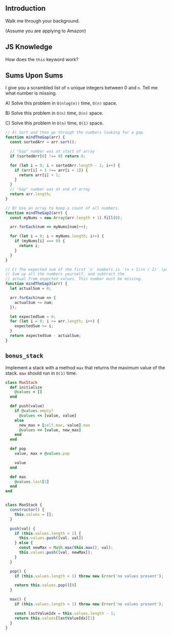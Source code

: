 ## Introduction

Walk me through your background.

(Assume you are applying to Amazon)

## JS Knowledge

How does the `this` keyword work?

## Sums Upon Sums

I give you a scrambled list of `n` unique integers between 0 and `n`. Tell me what number is missing.

A) Solve this problem in `O(nlog(n))` time, `O(n)` space.

B) Solve this problem in `O(n)` time, `O(n)` space.

C) Solve this problem in `O(n)` time, `O(1)` space.

```javascript
// A) Sort and then go through the numbers looking for a gap.
function mindTheGap(arr) {
  const sortedArr = arr.sort();

  // "Gap" number was at start of array
  if (sortedArr[0] !== 0) return 0;

  for (let i = 0; i < sortedArr.length - 1; i++) {
    if (arr[i] + 1 !== arr[i + 1]) {
      return arr[i] + 1;
    }
  }
  // "Gap" number was at end of array
  return arr.length;
}

// B) Use an array to keep a count of all numbers.
function mindTheGap2(arr) {
  const myNums = new Array(arr.length + 1).fill(0);

  arr.forEach(num => myNums[num]++);

  for (let i = 0; i < myNums.length; i++) {
    if (myNums[i] === 0) {
      return i;
    }
  }
}

// C) The expected sum of the first `n` numbers is `(n + 1)(n / 2)` (prove this).
// Sum up all the numbers yourself, and subtract the
// actual from expected values. This number must be missing.
function mindTheGap3(arr) {
  let actualSum = 0;

  arr.forEach(num => {
    actualSum += num;
  });

  let expectedSum = 0;
  for (let i = 0; i <= arr.length; i++) {
    expectedSum += i;
  }
  return expectedSum - actualSum;
}
```

## `bonus_stack`

Implement a stack with a  method `max` that returns the maximum
value of the stack. `max` should run in `O(1)` time.

```ruby
class MaxStack
  def initialize
    @values = []
  end

  def push(value)
    if @values.empty?
      @values << [value, value]
    else
      new_max = [self.max, value].max
      @values << [value, new_max]
    end
  end

  def pop
    value, max = @values.pop

    value
  end

  def max
    @values.last[1]
  end
end
```

```javascript

class MaxStack {
  constructor() {
    this.values = [];
  }

  push(val) {
    if (this.values.length < 1) {
      this.values.push([val, val])
    } else {
      const newMax = Math.max(this.max(), val);
      this.values.push([val, newMax]);
    }
  }

  pop() {
    if (this.values.length < 1) throw new Error('no values present');

    return this.values.pop()[0]
  }

  max() {
    if (this.values.length < 1) throw new Error('no values present');

    const lastValueIdx = this.values.length - 1;
    return this.values[lastValueIdx][1]
  }
}
```
